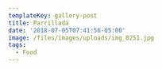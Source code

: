 ```yaml
---
templateKey: gallery-post
title: Parrillada
date: '2018-07-05T07:41:56-05:00'
image: /files/images/uploads/img_0251.jpg
tags:
  - Food
---
```


